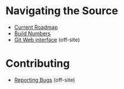 # Navigating the Source #
- [Current Roadmap](/developers/roadmap.html)
- [Build Numbers](/developers/build-numbers.html)
- [Git Web interface](https://github.com/openchange/openchange) (off-site)

# Contributing #
- [Reporting Bugs](http://tracker.openchange.org) (off-site)
